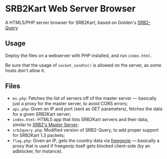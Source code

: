 # SRB2Kart Web Server Browser
A HTML5/PHP server browser for SRB2Kart, based on Golden's [SRB2-Query](https://git.do.srb2.org/Golden/SRB2-Query/tree/update-to-2.2.1)

## Usage
Deploy the files on a webserver with PHP installed, and run ```index.html```.

Be sure that the usage of ```socket_sendto()``` is allowed on the server, as some hosts don't allow it.

## Files
* ```ms.php```: Fetches the list of servers off of the master server — basically just a proxy for the master server, to avoid CORS errors;
* ```api.php```: Given an IP and port (sent as GET parameters), fetches the data for a given SRB2Kart server;
* ```index.html```: HTML5 app that lists SRB2Kart servers and their data, similar to [SRB2's Master Server](https://mb.srb2.org/masterserver.php);
* ```srb2query.php```: Modified version of SRB2-Query, to add proper support for SRB2Kart 1.3 packets;
* ```flag.php```: Given an IP, gets the country data via [freegeoip](https://freegeoip.app) — basically a proxy that is used if freegeoip itself gets blocked client-side (by an adblocker, for instance).